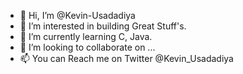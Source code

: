 - 👋 Hi, I’m @Kevin-Usadadiya
- 👀 I’m interested in building Great Stuff's.
- 🌱 I’m currently learning C, Java.
- 💞️ I’m looking to collaborate on ...
- 📫 You can Reach me on Twitter @Kevin_Usadadiya

<!---
Kevin-Usadadiya/Kevin-Usadadiya is a ✨ special ✨ repository because its `README.md` (this file) appears on your GitHub profile.
You can click the Preview link to take a look at your changes.
--->
